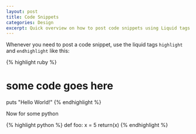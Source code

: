 ```yaml
---
layout: post
title: Code Snippets
categories: Design
excerpt: Quick overview on how to post code snippets using Liquid tags and how to escape or not escape markdown and HTML in your blog entries.
---
```


Whenever you need to post a code snippet, use the liquid tags `highlight` and `endhighlight` like this:

{% highlight ruby %}
# some code goes here
puts "Hello World!"
{% endhighlight %}

Now for some python

{% highlight python %}
def foo:
    x = 5
    return(x)
{% endhighlight %}

